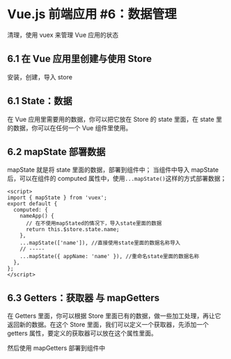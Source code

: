 # Vue.js 前端应用 #6：数据管理

清理，使用 vuex 来管理 Vue 应用的状态

## 6.1 在 Vue 应用里创建与使用 Store

安装，创建，导入 store

## 6.1 State：数据

在 Vue 应用里需要用的数据，你可以把它放在 Store 的 state 里面，在 state 里的数据，你可以在任何一个 Vue 组件里使用。

## 6.2 mapState 部署数据

mapState 就是将 state 里面的数据，部署到组件中；
当组件中导入 mapState 后，可以在组件的 computed 属性中，使用`...mapState()`这样的方式部署数据；

```
<script>
import { mapState } from 'vuex';
export default {
  computed: {
    nameApp() {
      // 在不使用mapStated的情况下，导入state里面的数据
      return this.$store.state.name;
    },
    ...mapState(['name']), //直接使用state里面的数据名称导入
    // -----
    ...mapState({ appName: 'name' }), //重命名state里面的数据名称
  },
};
</script>
```

## 6.3 Getters：获取器 与 mapGetters

在 Getters 里面，你可以根据 Store 里面已有的数据，做一些加工处理，再让它返回新的数据。在这个 Store 里面，我们可以定义一个获取器，先添加一个 getters 属性，要定义的获取器可以放在这个属性里面。

然后使用 mapGetters 部署到组件中
